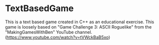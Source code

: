 # TextBasedGame
This is a text based game created in C++ as an educational exercise.
This game is loosely based on "Game Challenge 3: ASCII Roguelike" from the "MakingGamesWithBen" YouTube channel. (https://www.youtube.com/watch?v=tVWckBaB5xo)
